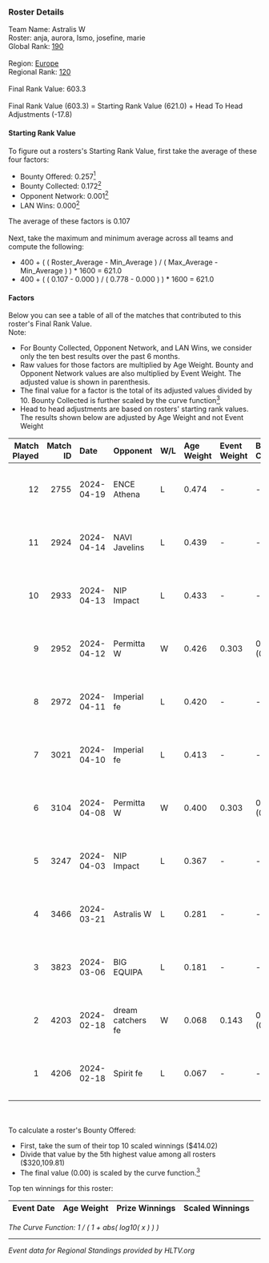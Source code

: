 ### Roster Details<br />
Team Name: Astralis W<br />
Roster: anja, aurora, Ismo, josefine, marie<br />
Global Rank: [190](../standings_global.md)<br />
<br />
Region: [Europe]( ../standings_europe.md)<br />
Regional Rank: [120]( ../standings_europe.md)<br />
<br />
Final Rank Value:  603.3<br />
<br />
Final Rank Value (603.3) = Starting Rank Value (621.0) + Head To Head Adjustments (-17.8)<br />

#### Starting Rank Value<br />
To figure out a rosters's Starting Rank Value, first take the average of these four factors:<br />
- Bounty Offered: 0.257[<sup>1</sup>](#table2)
- Bounty Collected: 0.172[<sup>2</sup>](#table1)
- Opponent Network: 0.001[<sup>2</sup>](#table1)
- LAN Wins: 0.000[<sup>2</sup>](#table1)

The average of these factors is 0.107<br />
<br />
Next, take the maximum and minimum average across all teams and compute the following:<br />
- 400 + ( ( Roster_Average - Min_Average ) / ( Max_Average - Min_Average ) ) * 1600 = 621.0
- 400 + ( ( 0.107 - 0.000 ) / ( 0.778 - 0.000 ) ) * 1600 = 621.0


#### Factors<br />
Below you can see a table of all of the matches that contributed to this roster's Final Rank Value.<br />
Note:<br />

- For Bounty Collected, Opponent Network, and LAN Wins, we consider only the ten best results over the past 6 months.
- Raw values for those factors are multiplied by Age Weight. Bounty and Opponent Network values are also multiplied by Event Weight. The adjusted value is shown in parenthesis.
- The final value for a factor is the total of its adjusted values divided by 10. Bounty Collected is further scaled by the curve function[<sup>3</sup>](#curveFunction)
- Head to head adjustments are based on rosters' starting rank values. The results shown below are adjusted by Age Weight and not Event Weight
<span id="table1"></span><br />


| Match Played | Match ID | Date       | Opponent          | W/L | Age Weight | Event Weight | Bounty Collected | Opponent Network | LAN Wins  | H2H Adj. | Roster                              |
| -: | -: | :- | :- | :- | :- | :- | :- | :- | :- | -: | :- |
|           12 |     2755 | 2024-04-19 | ENCE Athena       | L   | 0.474      | -            | -                | -                | -         |    -6.99 | anja, aurora, Ismo, josefine, marie |
|           11 |     2924 | 2024-04-14 | NAVI Javelins     | L   | 0.439      | -            | -                | -                | -         |    -3.33 | anja, aurora, Ismo, josefine, marie |
|           10 |     2933 | 2024-04-13 | NIP Impact        | L   | 0.433      | -            | -                | -                | -         |    -4.71 | anja, aurora, Ismo, josefine, marie |
|            9 |     2952 | 2024-04-12 | Permitta W        | W   | 0.426      | 0.303        | 0.000 (0.000)    | 0.016 (0.002)    | 0 (0.000) |     4.67 | anja, aurora, Ismo, josefine, marie |
|            8 |     2972 | 2024-04-11 | Imperial fe       | L   | 0.420      | -            | -                | -                | -         |    -1.10 | anja, aurora, Ismo, josefine, marie |
|            7 |     3021 | 2024-04-10 | Imperial fe       | L   | 0.413      | -            | -                | -                | -         |    -1.10 | anja, aurora, Ismo, josefine, marie |
|            6 |     3104 | 2024-04-08 | Permitta W        | W   | 0.400      | 0.303        | 0.000 (0.000)    | 0.016 (0.002)    | 0 (0.000) |     4.34 | anja, aurora, Ismo, josefine, marie |
|            5 |     3247 | 2024-04-03 | NIP Impact        | L   | 0.367      | -            | -                | -                | -         |    -4.31 | anja, aurora, Ismo, josefine, marie |
|            4 |     3466 | 2024-03-21 | Astralis W        | L   | 0.281      | -            | -                | -                | -         |    -3.97 | anja, aurora, Ismo, josefine, marie |
|            3 |     3823 | 2024-03-06 | BIG EQUIPA        | L   | 0.181      | -            | -                | -                | -         |    -1.71 | anja, aurora, Ismo, josefine, marie |
|            2 |     4203 | 2024-02-18 | dream catchers fe | W   | 0.068      | 0.143        | 0.016 (0.000)    | 0.167 (0.002)    | 0 (0.000) |     1.35 | anja, aurora, Ismo, josefine, marie |
|            1 |     4206 | 2024-02-18 | Spirit fe         | L   | 0.067      | -            | -                | -                | -         |    -0.93 | anja, aurora, Ismo, josefine, marie |

<br />
<span id="table2"></span><br />
To calculate a roster's Bounty Offered:<br />

- First, take the sum of their top 10 scaled winnings ($414.02)
- Divide that value by the 5th highest value among all rosters ($320,109.81)
- The final value (0.00) is scaled by the curve function.[<sup>3</sup>](#curveFunction)

Top ten winnings for this roster:<br />

| Event Date | Age Weight | Prize Winnings | Scaled Winnings |
| :- | -: | :- | :- |


<span id="curveFunction"></span>_The Curve Function: 1 / ( 1 + abs( log10( x ) ) )_<br />

---
_Event data for Regional Standings provided by HLTV.org_<br />
